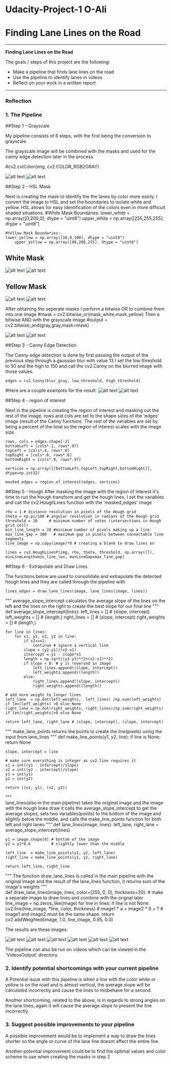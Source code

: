# Udacity-Project-1 O-Ali

# **Finding Lane Lines on the Road** 
---

**Finding Lane Lines on the Road**

The goals / steps of this project are the following:
* Make a pipeline that finds lane lines on the road
* Use the pipeline to identify lanes in videos
* Reflect on your work in a written report


[//]: # (Image References)

[image1]: ./Images/CannyEdge/CannyEdges_solidWhiteCurve.jpg "Canny1"
[image2]: ./Images/CannyEdge/CannyEdges_solidYellowCurve.jpg "Canny2"

[image3]: ./Images/Grayscale/GrayScale_solidYellowCurve.jpg "GrayScale1"
[image4]: ./Images/Grayscale/GrayScale_solidWhiteCurve.jpg "GrayScale2"

[image5]: ./Images/HSLMask/mask_white_solidYellowCurve.jpg "HSL1"
[image6]: ./Images/HSLMask/mask_white_solidWhiteCurve.jpg "HSL2"

[image7]: ./Images/HSLMask/mask_yellow_solidYellowCurve.jpg "HSL3"
[image8]: ./Images/HSLMask/mask_yellow_solidYellowCurve2.jpg "HSL4"

[image16]: ./Images/FinalResult/solidYellowCurve.jpg "Result1"
[image9]: ./Images/FinalResult/solidWhiteCurve.jpg "Result2"
[image10]: ./Images/FinalResult/solidWhiteRight.jpg "Result3"
[image11]: ./Images/FinalResult/solidYellowCurve2.jpg "Result4"
[image12]: ./Images/FinalResult/solidYellowLeft.jpg "Result5"
[image13]: ./Images/FinalResult/whiteCarLaneSwitch.jpg "Result6"

[image14]: ./Images/grayANDhsl/GandHSL_solidYellowLeft.jpg "Gray AND HSL 1"
[image15]: ./Images/grayANDhsl/GandHSL_solidWhiteCurve.jpg "Gray AND HSL 2"

---

### Reflection

### 1. The Pipeline

##Step 1 - Grayscale

My pipeline consists of 6 steps, with the first being the conversion to grayscale.

The grayscale image will be combined with the masks and used for the canny edge detection later in the process.

#cv2.cvtColor(img, cv2.COLOR_RGB2GRAY)

![alt text][image3] ![alt text][image4]

##Step 2 - HSL Mask

Next is creating the mask to identify the the lanes by color more easily.
I convert the image to HSL and set the boundaries to isolate white and yellow. HSL allows for easy identification of the colors even in more difficult shaded situations.
	#White Mask Boundaries:
	lower_white = np.array([0,200,0], dtype = "uint8")
	upper_white = np.array([255,255,255], dtype = "uint8")

	#Yellow Mask Boundaries:
	lower_yellow = np.array([10,0,100], dtype = "uint8")
    	upper_yellow = np.array([40,200,255], dtype = "uint8")

## White Mask
![alt text][image5] ![alt text][image7]
## Yellow Mask
![alt text][image6] ![alt text][image8]

After obtaining the seperate masks I perform a bitwise OR to combine them into one image
	#mask = cv2.bitwise_or(mask_white,mask_yellow)
Then a bitwise AND with the grayscale image
	#output = cv2.bitwise_and(gray,gray,mask=mask)

![alt text][image14] ![alt text][image15]

##Step 3 - Canny Edge Detection

The Canny edge detection is done by first passing the output of the previous step through a gaussian blur with value 13
I set the low threshold to 50 and the high to 150 and call the cv2.Canny on the blurred image with those values.

	edges = cv2.Canny(blur_gray, low_threshold, high_threshold)
	
#Here are a couple examples for the result:
![alt text][image1] ![alt text][image2]

##Step 4 - region of interest

Next in the pipeline is creating the region of interest and masking out the rest of the image.
rows and cols are set to the shape sizes of the 'edges' image (result of the Canny function). The rest of the variables are set by being a percent of the
total so the region of interest scales with the image size.

	rows, cols = edges.shape[:2]
	bottomLeft = [cols*.1, rows*.97]
	topLeft = [cols*.4, rows*.6]
	topRight = [cols*.6, rows*.6]
	bottomRight = [cols*.9, rows*.97]

	vertices = np.array([[bottomLeft,topLeft,topRight,bottomRight]], dtype=np.int32)

	masked_edges = region_of_interest(edges, vertices)


##Step 5 - Hough
After masking the image with the region of interest it's time to run the Hough transform and get the hough lines. I set the variables and call the 
cv2.HoughLines function with the 'masked_edges' image

	rho = 1 # distance resolution in pixels of the Hough grid
	theta = np.pi/180 # angular resolution in radians of the Hough grid
	threshold = 20     # minimum number of votes (intersections in Hough grid cell)
	min_line_length = 20 #minimum number of pixels making up a line
	max_line_gap = 300   # maximum gap in pixels between connectable line segments
	line_image = np.copy(image)*0 # creating a blank to draw lines on

	lines = cv2.HoughLinesP(img, rho, theta, threshold, np.array([]), minLineLength=min_line_len, maxLineGap=max_line_gap)

##Step 6 - Extrapolate and Draw Lines


The functions below are used to consolidate and extrapolate the detected hough lines and they are called through the pipeline with

	lines_edges = draw_lane_lines(image, lane_lines(image, lines))
	
"""
average_slope_intercept calculates the average slope of the lines on the left and the lines on the right to create the best slope for our final line
"""
def average_slope_intercept(lines):
    left_lines    = [] # (slope, intercept)
    left_weights  = [] # (length,)
    right_lines   = [] # (slope, intercept)
    right_weights = [] # (length,)
    
    for line in lines:
        for x1, y1, x2, y2 in line:
            if x2==x1:
                continue # ignore a vertical line
            slope = (y2-y1)/(x2-x1)
            intercept = y1 - slope*x1
            length = np.sqrt((y2-y1)**2+(x2-x1)**2)
            if slope < 0: # y is reversed in image
                left_lines.append((slope, intercept))
                left_weights.append((length))
            else:
                right_lines.append((slope, intercept))
                right_weights.append((length))
    
    # add more weight to longer lines    
    left_lane  = np.dot(left_weights,  left_lines) /np.sum(left_weights)  if len(left_weights) >0 else None
    right_lane = np.dot(right_weights, right_lines)/np.sum(right_weights) if len(right_weights)>0 else None
    
    return left_lane, right_lane # (slope, intercept), (slope, intercept)
"""
make_lane_points returns the points to create the line(pixels) using the input from lane_lines
"""
def make_line_points(y1, y2, line):
    if line is None:
        return None
    
    slope, intercept = line
    
    # make sure everything is integer as cv2.line requires it
    x1 = int((y1 - intercept)/slope)
    x2 = int((y2 - intercept)/slope)
    y1 = int(y1)
    y2 = int(y2)
    
    return ((x1, y1), (x2, y2))
"""    
lane_lines(also in the main pipeline) takes the original image and the image with the hough lines draw
it calls the average_slope_intercept to get the average slopes, sets two variables(points) to the bottom of the 
image and slightly below the middle, and calls the make_line_points function for both left and right lanes
"""
def lane_lines(image, lines):
    left_lane, right_lane = average_slope_intercept(lines)
    
    y1 = image.shape[0] # bottom of the image
    y2 = y1*0.6         # slightly lower than the middle

    left_line  = make_line_points(y1, y2, left_lane)
    right_line = make_line_points(y1, y2, right_lane)
    
    return left_line, right_line

"""
The function draw_lane_lines is called in the main pipeline with the original image and the result of the
lane_lines function, it returns sum of the image's weights
"""    
def draw_lane_lines(image, lines, color=[255, 0, 0], thickness=20):
    # make a separate image to draw lines and combine with the orignal later
    line_image = np.zeros_like(image)
    for line in lines:
        if line is not None:
            cv2.line(line_image, *line,  color, thickness)
    # image1 * a + image2 * ß + ?
    # image1 and image2 must be the same shape.
    return cv2.addWeighted(image, 1.0, line_image, 0.95, 0.0)

The results are these images:

![alt text][image16] ![alt text][image9]
![alt text][image10] ![alt text][image11]
![alt text][image12] ![alt text][image13]

The pipeline can also be run on videos which can be viewed in the 'VideosOutput' directory.

### 2. Identify potential shortcomings with your current pipeline


A Potential issue with this pipeline is when a line with the color white or yellow is on the road and is almost vertical, the average slope
will be calculated incorrectly and cause the lines to misbehave for a second.

Another shortcoming, related to the above, is in regards to strong angles on the lane lines, again it will cause the average slope to present the line
incorrectly.


### 3. Suggest possible improvements to your pipeline

A possible improvement would be to implement a way to draw the lines shorter so the angle or curve of the lane line doesnt affect the entire line.

Another potential improvement could be to find the optimal values and color scheme to use when creating the masks in step 2
